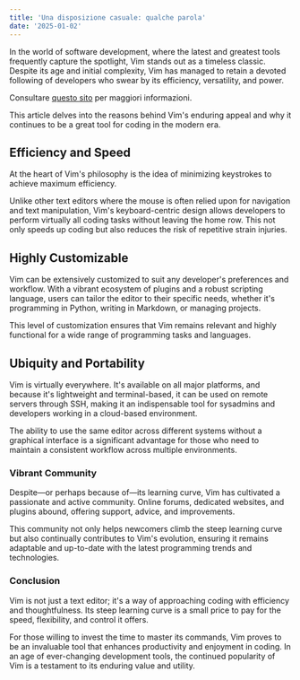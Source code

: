 ```yaml
---
title: 'Una disposizione casuale: qualche parola'
date: '2025-01-02'
---
```


In the world of software development, where the latest and greatest tools frequently capture the spotlight, Vim stands out as a timeless classic. Despite its age and initial complexity, Vim has managed to retain a devoted following of developers who swear by its efficiency, versatility, and power.

Consultare [questo sito](https://google.com) per maggiori informazioni.

This article delves into the reasons behind Vim's enduring appeal and why it continues to be a great tool for coding in the modern era.

## Efficiency and Speed
At the heart of Vim's philosophy is the idea of minimizing keystrokes to achieve maximum efficiency.

Unlike other text editors where the mouse is often relied upon for navigation and text manipulation, Vim's keyboard-centric design allows developers to perform virtually all coding tasks without leaving the home row. This not only speeds up coding but also reduces the risk of repetitive strain injuries.

## Highly Customizable
Vim can be extensively customized to suit any developer's preferences and workflow. With a vibrant ecosystem of plugins and a robust scripting language, users can tailor the editor to their specific needs, whether it's programming in Python, writing in Markdown, or managing projects.

This level of customization ensures that Vim remains relevant and highly functional for a wide range of programming tasks and languages.

## Ubiquity and Portability
Vim is virtually everywhere. It's available on all major platforms, and because it's lightweight and terminal-based, it can be used on remote servers through SSH, making it an indispensable tool for sysadmins and developers working in a cloud-based environment.

The ability to use the same editor across different systems without a graphical interface is a significant advantage for those who need to maintain a consistent workflow across multiple environments.

### Vibrant Community
Despite—or perhaps because of—its learning curve, Vim has cultivated a passionate and active community. Online forums, dedicated websites, and plugins abound, offering support, advice, and improvements.

This community not only helps newcomers climb the steep learning curve but also continually contributes to Vim's evolution, ensuring it remains adaptable and up-to-date with the latest programming trends and technologies.

### Conclusion
Vim is not just a text editor; it's a way of approaching coding with efficiency and thoughtfulness. Its steep learning curve is a small price to pay for the speed, flexibility, and control it offers.

For those willing to invest the time to master its commands, Vim proves to be an invaluable tool that enhances productivity and enjoyment in coding. In an age of ever-changing development tools, the continued popularity of Vim is a testament to its enduring value and utility.
